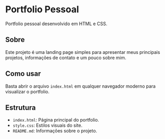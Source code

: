# Portfolio Pessoal

Portfolio pessoal desenvolvido em HTML e CSS.

## Sobre
Este projeto é uma landing page simples para apresentar meus principais projetos, informações de contato e um pouco sobre mim.

## Como usar
Basta abrir o arquivo `index.html` em qualquer navegador moderno para visualizar o portfolio.

## Estrutura
- `index.html`: Página principal do portfolio.
- `style.css`: Estilos visuais do site.
- `README.md`: Informações sobre o projeto.
